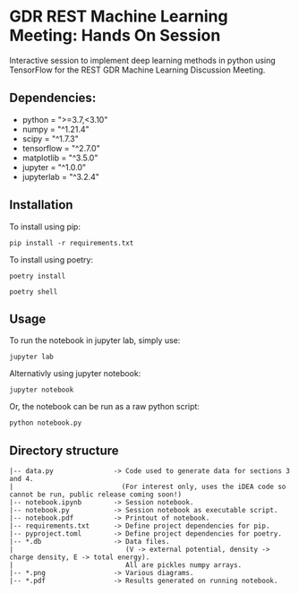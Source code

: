 # GDR REST Machine Learning Meeting: Hands On Session
Interactive session to implement deep learning methods in python using TensorFlow for the REST GDR Machine Learning Discussion Meeting.

## Dependencies:
- python = ">=3.7,<3.10"
- numpy = "^1.21.4"
- scipy = "^1.7.3"
- tensorflow = "^2.7.0"
- matplotlib = "^3.5.0"
- jupyter = "^1.0.0"
- jupyterlab = "^3.2.4"

## Installation
To install using pip:

`pip install -r requirements.txt`

To install using poetry:

`poetry install`

`poetry shell`

## Usage
To run the notebook in jupyter lab, simply use:

`jupyter lab`

Alternativly using jupyter notebook:

`jupyter notebook`

Or, the notebook can be run as a raw python script:

`python notebook.py`

## Directory structure
```
|-- data.py               -> Code used to generate data for sections 3 and 4.
|                           (For interest only, uses the iDEA code so cannot be run, public release coming soon!)
|-- notebook.ipynb        -> Session notebook.
|-- notebook.py           -> Session notebook as executable script.
|-- notebook.pdf          -> Printout of notebook.
|-- requirements.txt      -> Define project dependencies for pip.
|-- pyproject.toml        -> Define project dependencies for poetry.
|-- *.db                  -> Data files.
|                            (V -> external potential, density -> charge density, E -> total energy).
|                            All are pickles numpy arrays.
|-- *.png                 -> Various diagrams.
|-- *.pdf                 -> Results generated on running notebook.
```

